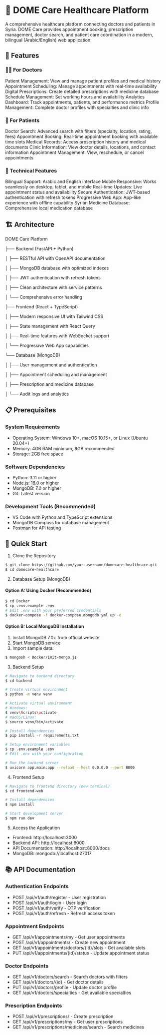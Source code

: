 # 🏥 DOME Care Healthcare Platform

A comprehensive healthcare platform connecting doctors and patients in Syria. DOME Care provides appointment booking, prescription management, doctor search, and patient care coordination in a modern, bilingual (Arabic/English) web application.
## 🌟 Features
### 👨‍⚕️ For Doctors

Patient Management: View and manage patient profiles and medical history
Appointment Scheduling: Manage appointments with real-time availability
Digital Prescriptions: Create detailed prescriptions with medicine database
Schedule Management: Set working hours and availability
Analytics Dashboard: Track appointments, patients, and performance metrics
Profile Management: Complete doctor profiles with specialties and clinic info

### 👥 For Patients

Doctor Search: Advanced search with filters (specialty, location, rating, fees)
Appointment Booking: Real-time appointment booking with available time slots
Medical Records: Access prescription history and medical documents
Clinic Information: View doctor details, locations, and contact information
Appointment Management: View, reschedule, or cancel appointments

### 🔧 Technical Features

Bilingual Support: Arabic and English interface
Mobile Responsive: Works seamlessly on desktop, tablet, and mobile
Real-time Updates: Live appointment status and availability
Secure Authentication: JWT-based authentication with refresh tokens
Progressive Web App: App-like experience with offline capability
Syrian Medicine Database: Comprehensive local medication database

## 🏗️ Architecture
DOME Care Platform

├── Backend (FastAPI + Python)

│   ├── RESTful API with OpenAPI documentation

│   ├── MongoDB database with optimized indexes

│   ├── JWT authentication with refresh tokens

│   ├── Clean architecture with service patterns

│   └── Comprehensive error handling

├── Frontend (React + TypeScript)

│   ├── Modern responsive UI with Tailwind CSS

│   ├── State management with React Query

│   ├── Real-time features with WebSocket support

│   └── Progressive Web App capabilities

└── Database (MongoDB)

│   ├── User management and authentication

│    ├── Appointment scheduling and management

│    ├── Prescription and medicine database
    
│    └── Audit logs and analytics

## 📋 Prerequisites
### System Requirements

- Operating System: Windows 10+, macOS 10.15+, or Linux (Ubuntu 20.04+)
- Memory: 4GB RAM minimum, 8GB recommended
- Storage: 2GB free space

### Software Dependencies

- Python: 3.11 or higher
- Node.js: 18.0 or higher
- MongoDB: 7.0 or higher
- Git: Latest version

### Development Tools (Recommended)

- VS Code with Python and TypeScript extensions
- MongoDB Compass for database management
- Postman for API testing

## 🚀 Quick Start
1. Clone the Repository
```bash
$ git clone https://github.com/your-username/domecare-healthcare.git
$ cd domecare-healthcare
```
2. Database Setup (MongoDB)
#### Option A: Using Docker (Recommended)
```bash
$ cd Docker
$ cp .env.example .env
# Edit .env with your preferred credentials
$ docker-compose -f docker-compose.mongodb.yml up -d
```
#### Option B: Local MongoDB Installation

1. Install MongoDB 7.0+ from official website
2. Start MongoDB service
3. Import sample data:
```bash
$ mongosh < Docker/init-mongo.js
```
3. Backend Setup
```bash
# Navigate to backend directory
$ cd backend

# Create virtual environment
$ python -m venv venv

# Activate virtual environment
# Windows:
$ venv\Scripts\activate
# macOS/Linux:
$ source venv/bin/activate

# Install dependencies
$ pip install -r requirements.txt

# Setup environment variables
$ cp .env.example .env
# Edit .env with your configuration

# Run the backend server
$ uvicorn app.main:app --reload --host 0.0.0.0 --port 8000
```
4. Frontend Setup
```bash
# Navigate to frontend directory (new terminal)
$ cd frontend-web

# Install dependencies
$ npm install

# Start development server
$ npm run dev
```
5. Access the Application
- Frontend: http://localhost:3000
- Backend API: http://localhost:8000
- API Documentation: http://localhost:8000/docs
- MongoDB: mongodb://localhost:27017

## 📚 API Documentation
### Authentication Endpoints

- POST /api/v1/auth/register - User registration
- POST /api/v1/auth/login - User login
- POST /api/v1/auth/verify - OTP verification
- POST /api/v1/auth/refresh - Refresh access token

### Appointment Endpoints

- GET /api/v1/appointments/my - Get user appointments
- POST /api/v1/appointments/ - Create new appointment
- GET /api/v1/appointments/doctors/{id}/slots - Get available slots
- PUT /api/v1/appointments/{id}/status - Update appointment status

### Doctor Endpoints

- GET /api/v1/doctors/search - Search doctors with filters
- GET /api/v1/doctors/{id} - Get doctor details
- PUT /api/v1/doctors/profile - Update doctor profile
- GET /api/v1/doctors/specialties - Get available specialties

### Prescription Endpoints

- POST /api/v1/prescriptions/ - Create prescription
- GET /api/v1/prescriptions/my - Get user prescriptions
- GET /api/v1/prescriptions/medicines/search - Search medicines